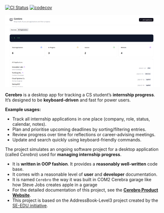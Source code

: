 [![CI Status](https://github.com/AY2526S1-CS2103T-F08a-1/tp/actions/workflows/gradle.yml/badge.svg)](https://github.com/AY2526S1-CS2103T-F08a-1/tp/actions/workflows/gradle.yml)
[![codecov](https://codecov.io/gh/AY2526S1-CS2103T-F08a-1/tp/graph/badge.svg?token=PWQSXFQV4C)](https://codecov.io/gh/AY2526S1-CS2103T-F08a-1/tp)

![Ui](docs/images/Ui.png)

**Cerebro** is a desktop app for tracking a CS student’s **internship progress**. It’s designed to be **keyboard-driven** and fast for power users.

**Example usages:** 
  - Track all internship applications in one place (company, role, status, calendar, notes).
  - Plan and prioritise upcoming deadlines by sorting/filtering entries.
  - Review progress over time for reflections or career-advising meetings.
  - Update and search quickly using keyboard-friendly commands.

The project simulates an ongoing software project for a desktop application (called _Cerebro_) used for **managing internship progress**.
  * It is **written in OOP fashion**. It provides a **reasonably well-written** code base.
  * It comes with a reasonable level of **user** and **developer** documentation.
* It is named `Cerebro` the way it was built in COM2 Cerebra garage like how Steve Jobs creates apple in a garage
* For the detailed documentation of this project, see the **[Cerebro Product Website](https://ay2526s1-cs2103t-f08a-1.github.io/tp/ )**.
* This project is based on the AddressBook-Level3 project created by the [SE-EDU initiative](https://se-education.org).


